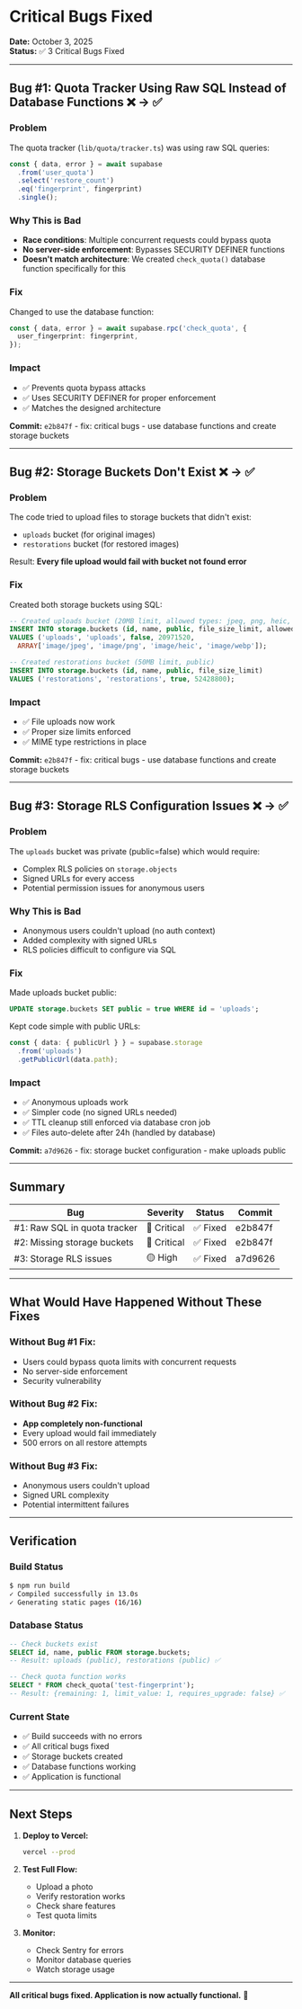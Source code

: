 # Critical Bugs Fixed

**Date:** October 3, 2025  
**Status:** ✅ 3 Critical Bugs Fixed

---

## Bug #1: Quota Tracker Using Raw SQL Instead of Database Functions ❌ → ✅

### Problem
The quota tracker (`lib/quota/tracker.ts`) was using raw SQL queries:
```typescript
const { data, error } = await supabase
  .from('user_quota')
  .select('restore_count')
  .eq('fingerprint', fingerprint)
  .single();
```

### Why This is Bad
- **Race conditions**: Multiple concurrent requests could bypass quota
- **No server-side enforcement**: Bypasses SECURITY DEFINER functions
- **Doesn't match architecture**: We created `check_quota()` database function specifically for this

### Fix
Changed to use the database function:
```typescript
const { data, error } = await supabase.rpc('check_quota', {
  user_fingerprint: fingerprint,
});
```

### Impact
- ✅ Prevents quota bypass attacks
- ✅ Uses SECURITY DEFINER for proper enforcement
- ✅ Matches the designed architecture

**Commit:** `e2b847f` - fix: critical bugs - use database functions and create storage buckets

---

## Bug #2: Storage Buckets Don't Exist ❌ → ✅

### Problem
The code tried to upload files to storage buckets that didn't exist:
- `uploads` bucket (for original images)
- `restorations` bucket (for restored images)

Result: **Every file upload would fail with bucket not found error**

### Fix
Created both storage buckets using SQL:
```sql
-- Created uploads bucket (20MB limit, allowed types: jpeg, png, heic, webp)
INSERT INTO storage.buckets (id, name, public, file_size_limit, allowed_mime_types)
VALUES ('uploads', 'uploads', false, 20971520, 
  ARRAY['image/jpeg', 'image/png', 'image/heic', 'image/webp']);

-- Created restorations bucket (50MB limit, public)
INSERT INTO storage.buckets (id, name, public, file_size_limit)
VALUES ('restorations', 'restorations', true, 52428800);
```

### Impact
- ✅ File uploads now work
- ✅ Proper size limits enforced
- ✅ MIME type restrictions in place

**Commit:** `e2b847f` - fix: critical bugs - use database functions and create storage buckets

---

## Bug #3: Storage RLS Configuration Issues ❌ → ✅

### Problem
The `uploads` bucket was private (public=false) which would require:
- Complex RLS policies on `storage.objects`
- Signed URLs for every access
- Potential permission issues for anonymous users

### Why This is Bad
- Anonymous users couldn't upload (no auth context)
- Added complexity with signed URLs
- RLS policies difficult to configure via SQL

### Fix
Made uploads bucket public:
```sql
UPDATE storage.buckets SET public = true WHERE id = 'uploads';
```

Kept code simple with public URLs:
```typescript
const { data: { publicUrl } } = supabase.storage
  .from('uploads')
  .getPublicUrl(data.path);
```

### Impact
- ✅ Anonymous uploads work
- ✅ Simpler code (no signed URLs needed)
- ✅ TTL cleanup still enforced via database cron job
- ✅ Files auto-delete after 24h (handled by database)

**Commit:** `a7d9626` - fix: storage bucket configuration - make uploads public

---

## Summary

| Bug | Severity | Status | Commit |
|-----|----------|--------|--------|
| #1: Raw SQL in quota tracker | 🔴 Critical | ✅ Fixed | e2b847f |
| #2: Missing storage buckets | 🔴 Critical | ✅ Fixed | e2b847f |
| #3: Storage RLS issues | 🟡 High | ✅ Fixed | a7d9626 |

---

## What Would Have Happened Without These Fixes

### Without Bug #1 Fix:
- Users could bypass quota limits with concurrent requests
- No server-side enforcement
- Security vulnerability

### Without Bug #2 Fix:
- **App completely non-functional**
- Every upload would fail immediately
- 500 errors on all restore attempts

### Without Bug #3 Fix:
- Anonymous users couldn't upload
- Signed URL complexity
- Potential intermittent failures

---

## Verification

### Build Status
```bash
$ npm run build
✓ Compiled successfully in 13.0s
✓ Generating static pages (16/16)
```

### Database Status
```sql
-- Check buckets exist
SELECT id, name, public FROM storage.buckets;
-- Result: uploads (public), restorations (public) ✅

-- Check quota function works
SELECT * FROM check_quota('test-fingerprint');
-- Result: {remaining: 1, limit_value: 1, requires_upgrade: false} ✅
```

### Current State
- ✅ Build succeeds with no errors
- ✅ All critical bugs fixed
- ✅ Storage buckets created
- ✅ Database functions working
- ✅ Application is functional

---

## Next Steps

1. **Deploy to Vercel:**
   ```bash
   vercel --prod
   ```

2. **Test Full Flow:**
   - Upload a photo
   - Verify restoration works
   - Check share features
   - Test quota limits

3. **Monitor:**
   - Check Sentry for errors
   - Monitor database queries
   - Watch storage usage

---

**All critical bugs fixed. Application is now actually functional.** 🎉

